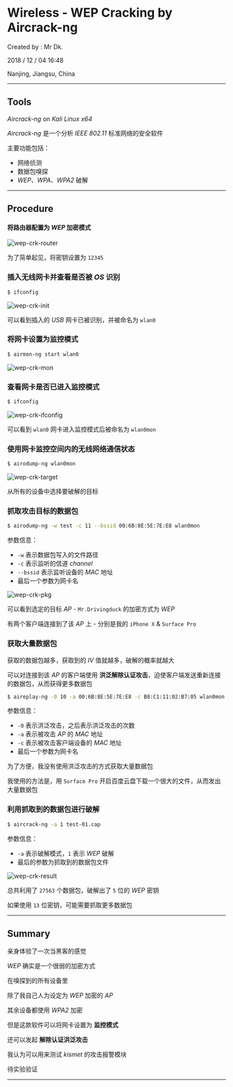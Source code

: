 # Wireless - WEP Cracking by Aircrack-ng

Created by : Mr Dk.

2018 / 12 / 04 16:48

Nanjing, Jiangsu, China

---

## Tools

_Aircrack-ng_ on _Kali Linux x64_

_Aircrack-ng_ 是一个分析 _IEEE 802.11_ 标准网络的安全软件

主要功能包括：

* 网络侦测
* 数据包嗅探
* _WEP_、_WPA_、_WPA2_ 破解

---

## Procedure

#### 将路由器配置为 _WEP_ 加密模式

![wep-crk-router](../img/wep-crk-router.png)

为了简单起见，将密钥设置为 `12345`

### 插入无线网卡并查看是否被 _OS_ 识别

```bash
$ ifconfig
```

![wep-crk-init](../img/wep-crk-init.png)

可以看到插入的 _USB_ 网卡已被识别，并被命名为 `wlan0`

### 将网卡设置为监控模式

```bash
$ airmon-ng start wlan0
```

![wep-crk-mon](../img/wep-crk-mon.png)

### 查看网卡是否已进入监控模式

```bash
$ ifconfig
```

![wep-crk-ifconfig](../img/wep-crk-ifconfig.png)

可以看到 `wlan0` 网卡进入监控模式后被命名为 `wlan0mon`

### 使用网卡监控空间内的无线网络通信状态

```bash
$ airodump-ng wlan0mon
```

![wep-crk-target](../img/wep-crk-target.png)

从所有的设备中选择要破解的目标

### 抓取攻击目标的数据包

```bash
$ airodump-ng -w test -c 11 --bssid 00:6B:8E:5E:7E:E8 wlan0mon
```

参数信息：

* `-w` 表示数据包写入的文件路径
* `-c` 表示监听的信道 _channel_
* `--bssid` 表示监听设备的 _MAC_ 地址
* 最后一个参数为网卡名

![wep-crk-pkg](../img/wep-crk-pkg.png)

可以看到选定的目标 _AP_ - `Mr.Drivingduck` 的加密方式为 _WEP_

有两个客户端连接到了该 _AP_ 上 - 分别是我的 `iPhone X` & `Surface Pro`

### 获取大量数据包

获取的数据包越多，获取到的 _IV_ 值就越多，破解的概率就越大

可以对连接到该 _AP_ 的客户端使用 __洪泛解除认证攻击__，迫使客户端发送重新连接的数据包，从而获得更多数据包

```bash
$ aireplay-ng -0 10 -a 00:6B:8E:5E:7E:E8 -c B8:C1:11:02:B7:05 wlan0mon
```

参数信息：

* `-0` 表示洪泛攻击，之后表示洪泛攻击的次数
* `-a` 表示被攻击 _AP_ 的 _MAC_ 地址
* `-c` 表示被攻击客户端设备的 _MAC_ 地址
* 最后一个参数为网卡名

为了方便，我没有使用洪泛攻击的方式获取大量数据包

我使用的方法是，用 `Surface Pro` 开启百度云盘下载一个很大的文件，从而发出大量数据包

### 利用抓取到的数据包进行破解

```bash
$ aircrack-ng -a 1 test-01.cap
```

参数信息：

* `-a` 表示破解模式，`1` 表示 _WEP_ 破解
* 最后的参数为抓取到的数据包文件

![wep-crk-result](../img/wep-crk-result.png)

总共利用了 `27563` 个数据包，破解出了 `5` 位的 _WEP_ 密钥

如果使用 `13` 位密钥，可能需要抓取更多数据包

---

## Summary

亲身体验了一次当黑客的感觉

_WEP_ 确实是一个很弱的加密方式

在嗅探到的所有设备里

除了我自己人为设定为 _WEP_ 加密的 _AP_

其余设备都使用 _WPA2_ 加密

但是这款软件可以将网卡设置为 __监控模式__

还可以发起 __解除认证洪泛攻击__

我认为可以用来测试 _kismet_ 的攻击报警模块

待实验验证

---

